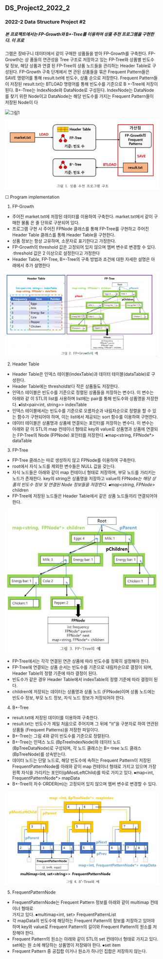 ## DS_Project2_2022_2
### 2022-2 Data Structure Project #2

##### 본 프로젝트에서는 FP-Growth와 B+-Tree를 이용하여 상품 추천  프로그램을 구현한다. 이 프로 
그램은 장바구니 데이터에서 같이 구매한 상품들을 받아 FP-Growth를 구축한다. FP-Growth는 상 
품들의 연관성을 Tree 구조로 저장하고 있는 FP-Tree와 상품별 빈도수 및 정보, 해당 상품과 연결 
된 FP-Tree의 상품 노드들을 관리하는 Header Table로 구성된다. FP-Growth 구축 단계에서 연 
관된 상품들을 묶은 Frequent Pattern들은 SAVE 명령어를 통해 result.txt에 빈도수, 상품 순으로 
저장한다. Frequent  Pattern들이  저장된  result.txt는 BTLOAD  명령어를  통해  빈도수를  기준으로 
B +-Tree에 저장이 된다. B+-Tree는 IndexNode와 DataNode로 구성된다. IndexNode는 DataNode 
를 찾기 위한 Node이고 DataNode는 해당 빈도수를 가지는 Frequent Pattern들이 저장된 Node이 
다

![그림1](https://user-images.githubusercontent.com/50433145/195530408-8f50eb4a-1c97-4ea7-9479-aee636c1362c.jpg)

![1](https://github.com/hbeooooooom/2022_Kwangwoon_Univ_CE_DS_Project_2/blob/main/readmdpng/1.png)

☐ Program implementation 
1) FP-Growth
- 주어진 market.txt에 저장된 데이터를 이용하여 구축한다. market.txt에서 같이 구매한 물품 
은 줄 단위로 구분되어 있다.
-  프로그램  구현  시  주어진  FPNode  클래스를  통해  FP-Tree를  구현하고  주어진  Header 
Table 클래스를 통해 Header Table을 구현한다.
- 상품 정보는 항상 고유하며, 소문자로 표기한다고 가정한다.
- FP-Growth의 threshold 값은 고정되어 있지 않으며 멤버 변수로 변경할 수 있다. 
∙threshold 값은 2 이상으로 설정한다고 가정한다
- Header Table, FP-Tree, B+-Tree의 구축 방법과 조건에 대한 자세한 설명은 아래에서 추가 
설명한다

![2](https://github.com/hbeooooooom/2022_Kwangwoon_Univ_CE_DS_Project_2/blob/main/readmdpng/2.png)

2) Header Table
- Header Table은 인덱스 테이블(indexTable)과 데이터 테이블(dataTable)로 구성한다. 
- Header Table에는 threshold보다 작은 상품들도 저장한다.
- 인덱스 테이블은 빈도수를 기준으로 정렬된 상품들을 저장하는 변수다. 이 변수는 아래와 같
이 STL의 list를 사용하며 list에는 pair를 통해 빈도수와 상품명을 저장한다. 
⦁list<pair<int, string>> indexTable
- 인덱스 테이블에서는 빈도수를 기준으로 오름차순과 내림차순으로 정렬을 할 수 있는 함수가 
구현되어야 하며, 이는 list에서 제공되는 sort 함수를 이용하여 구현한다.
- 데이터 테이블은 상품명과 상품에 연결되는 포인터를 저장하는 변수다. 이 변수는 아래와 같
이  STL의  map  컨테이너  형태로  key와  value로  상품명과  상품에  연결되는  FP-Tree의 
Node (FPNode) 포인터를 저장한다.
⦁map<string, FPNode*> dataTable
3) FP-Tree
- FP-Tree 클래스는 따로 생성하지 않고 FPNode를 이용하여 구축한다. 
- root에서 자식 노드를 제외한 변수들은 NULL 값을 갖는다.
- 자식  노드들은  아래와  같이  map  컨테이너  형태로  저장하며, 부모  노드를  가리키는  노드가 
존재한다. key의 string은 상품명을 저장하고 value의 FPNode*는 해당 상품의 빈도수 정보 
및 연결된 Node 정보들을 저장한다.
⦁map<string, FPNode*> children
- FP-Tree에 저장된 노드들은 Header Table에서 같은 상품 노드들끼리 연결되어야 한다.

![3](https://github.com/hbeooooooom/2022_Kwangwoon_Univ_CE_DS_Project_2/blob/main/readmdpng/3.png)

- FP-Tree에서는 각각 연결된 연관 상품에 따라 빈도수를 정확히 설정해야 한다.
- FP-Tree에  연결되는  상품  순서는  빈도수를  기준으로  내림차순으로  결정이  되며,  Header 
Table의 정렬 기준에 따라 결정이 된다.
- 빈도수가 같은 경우 Header Table에서 indexTable의 정렬 기준에 따라 결정이 된다.
- children에 저장되는 데이터는 상품명과 상품 노드 (FPNode)이며 상품 노드에는 빈도수 정보, 
부모 노드 정보, 자식 노드 정보가 저장되어야 한다.
4) B+-Tree
- result.txt에 저장된 데이터를 이용하여 구축한다.
-  result.txt는  빈도수가  제일  처음으로  주어지며  그  뒤에  “\t”을  구분자로  하여  연관된  상품들 
(Frequent Patterns)을 저장한 파일이다.
- B+-Tree는 그림 4와 같이 빈도수를 기준으로 정렬된다.
-  B+-Tree는  인덱스  노드  (BpTreeIndexNode)와  데이터  노드  (BpTreeDataNode)로  구성되며, 
각 노드 클래스는 B+-tree 노드 클래스 (BpTreeNode)를 상속받는다.
- 데이터  노드는  단말  노드로, 해당  빈도수에  속하는  Frequent  Pattern이 저장된 
FrequentPatternNode를 아래와 같이 map 컨테이너 형태로 가지고 있으며 가장 왼쪽 자식을 
가리키는 포인터(pMostLeftChild)를 따로 가지고 있다.
⦁map<int, FrequentPatternNode*> mapData
- B+-Tree의 차수 ORDER(m)는 고정되어 있지 않으며 멤버 변수로 변경할 수 있다.

![4](https://github.com/hbeooooooom/2022_Kwangwoon_Univ_CE_DS_Project_2/blob/main/readmdpng/4.png)

5) FrequentPatternNode
-  FrequentPatternNode는  Frequent  Pattern  정보를  아래와  같이  multimap  컨테이너  형태로  
가지고 있다.
⦁multimap<int, set<string>> FrequentPatternList
-  각  mapData의  빈도수에  해당하는  Frequent  Pattern의  정보를  저장하고  있어야  하며  key와 
value로 Frequent Pattern의 길이와 Frequent Pattern의 원소를 저장해야 한다.
- Frequent Pattern의 원소는 아래와 같이 STL의 set 컨테이너 형태로 가지고 있다. set에는 원 
소에 해당하는 상품명이 저장돼야 한다.
⦁set<string> item
- Frequent Pattern 중 공집합 이거나 원소가 하나인 집합은 저장하지 않는다.
